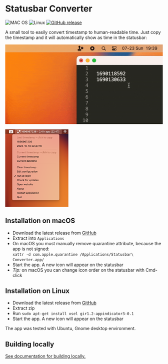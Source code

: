 # Statusbar Converter

![MAC OS](https://img.shields.io/badge/macOS-000000?style=flat&logo=apple&logoColor=white)
![Linux](https://img.shields.io/badge/Linux-e2643b?style=flat&logo=linux&logoColor=white)
[![GitHub release](https://img.shields.io/github/v/release/mindaugasw/statusbar-converter.svg)](https://github.com/mindaugasw/statusbar-converter/releases)

A small tool to easily convert timestamp to human-readable time. Just copy the
timestamp and it will automatically show as time in the statusbar: 

![demo](/docs/demo-2.gif)

<img src="/docs/screenshot-1.png" width=40% height=40%>


## Installation on macOS

- Download the latest release from [GitHub](https://github.com/mindaugasw/statusbar-converter/releases)
- Extract into `Applications`
- On macOS you must manually remove quarantine attribute, because the app is not signed:  
  `xattr -d com.apple.quarantine /Applications/Statusbar\ Converter.app/`
- Start the app. A new icon will appear on the statusbar
- _Tip:_ on macOS you can change icon order on the statusbar with Cmd-click


## Installation on Linux

- Download the latest release from [GitHub](https://github.com/mindaugasw/statusbar-converter/releases)
- Extract zip
- Run `sudo apt-get install xsel gir1.2-appindicator3-0.1`
- Start the app. A new icon will appear on the statusbar

The app was tested with Ubuntu, Gnome desktop environment.


## Building locally

[See documentation for building locally.](/docs/building.md)
